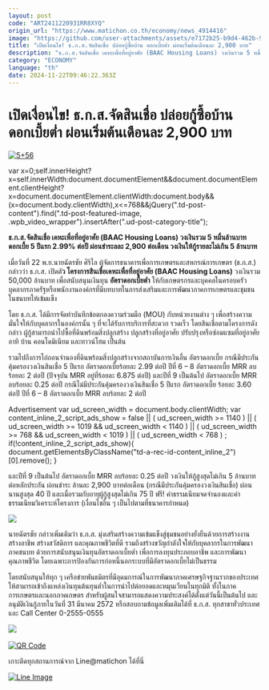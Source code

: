 ```yaml
---
layout: post
code: "ART2411220931RR8XYQ"
origin_url: "https://www.matichon.co.th/economy/news_4914416"
image: "https://github.com/user-attachments/assets/e7172b25-b9d4-462b-9109-782b2562ff45"
title: "เปิดเงื่อนไข! ธ.ก.ส.จัดสินเชื่อ ปล่อยกู้ซื้อบ้าน ดอกเบี้ยต่ำ ผ่อนเริ่มต้นเดือนละ 2,900 บาท"
description: "ธ.ก.ส.จัดสินเชื่อ เคหะเพื่อที่อยู่อาศัย (BAAC Housing Loans) วงเงินรวม 5 หมื่นล้านบาท ดอกเบี้ย 5 ปีแรก 2.99% ต่อปี ผ่อนชำระลละ 2,900 ต่อเดือน"
category: "ECONOMY"
language: "th"
date: 2024-11-22T09:46:22.363Z
---
```


# เปิดเงื่อนไข! ธ.ก.ส.จัดสินเชื่อ ปล่อยกู้ซื้อบ้าน ดอกเบี้ยต่ำ ผ่อนเริ่มต้นเดือนละ 2,900 บาท

[![](https://www.matichon.co.th/wp-content/uploads/2024/11/556-4.jpg "5+56")](https://www.matichon.co.th/wp-content/uploads/2024/11/556-4.jpg)

var x=0;self.innerHeight?x=self.innerWidth:document.documentElement&&document.documentElement.clientHeight?x=document.documentElement.clientWidth:document.body&&(x=document.body.clientWidth),x<=768&&jQuery(".td-post-content").find(".td-post-featured-image, .wpb\_video\_wrapper").insertAfter(".ud-post-category-title");

**ธ.ก.ส.จัดสินเชื่อ เคหะเพื่อที่อยู่อาศัย (BAAC Housing Loans) วงเงินรวม 5 หมื่นล้านบาท ดอกเบี้ย 5 ปีแรก 2.99% ต่อปี ผ่อนชำระลละ 2,900 ต่อเดือน วงเงินให้กู้รายละไม่เกิน 5 ล้านบาท**

เมื่อวันที่ 22 พ.ย.นายฉัตรชัย ศิริไล ผู้จัดการธนาคารเพื่อการเกษตรและสหกรณ์การเกษตร (ธ.ก.ส.) กล่าวว่า ธ.ก.ส. เปิดตั**ว โครงการสินเชื่อเคหะเพื่อที่อยู่อาศัย (BAAC Housing Loans)** วงเงินรวม 50,000 ล้านบาท เพื่อสนับสนุนเงินทุน **อัตราดอกเบี้ยต่ำ** ให้กับเกษตรกรและบุคคลในครอบครัว บุคลากรภาครัฐหรือพนักงานองค์กรที่มีบทบาทในการส่งเสริมและการพัฒนาภาคการเกษตรและชุมชนในชนบทให้เข้มแข็ง

โดย ธ.ก.ส. ได้มีการจัดทำบันทึกข้อตกลงความร่วมมือ (MOU) กับหน่วยงานต่าง ๆ เพื่อสร้างความมั่นใจให้กับบุคลากรในองค์กรนั้น ๆ ที่จะได้รับการบริการที่สะดวก รวดเร็ว โดยสินเชื่อตามโครงการดังกล่าว ผู้กู้สามารถนำไปซื้อที่ดินพร้อมสิ่งปลูกสร้าง ปลูกสร้างที่อยู่อาศัย ปรับปรุงหรือซ่อมแซมที่อยู่อาศัย อาทิ บ้าน คอนโดมิเนียม และทาวน์โฮม เป็นต้น

รวมไปถึงการไถ่ถอนจำนองที่ดินพร้อมสิ่งปลูกสร้างจากสถาบันการเงินอื่น อัตราดอกเบี้ย กรณีมีประกันคุ้มครองวงเงินสินเชื่อ 5 ปีแรก อัตราดอกเบี้ยร้อยละ 2.99 ต่อปี ปีที่ 6 – 8 อัตราดอกเบี้ย MRR ลบร้อยละ 2 ต่อปี (ปัจจุบัน MRR อยู่ที่ร้อยละ 6.875 ต่อปี) และปีที่ 9 เป็นต้นไป อัตราดอกเบี้ย MRR ลบร้อยละ 0.25 ต่อปี กรณีไม่มีประกันคุ้มครองวงเงินสินเชื่อ 5 ปีแรก อัตราดอกเบี้ย ร้อยละ 3.60 ต่อปี ปีที่ 6 – 8 อัตราดอกเบี้ย MRR ลบร้อยละ 2 ต่อปี

Advertisement var ud\_screen\_width = document.body.clientWidth; var content\_inline\_2\_script\_ads\_show = false || ( ud\_screen\_width >= 1140 ) || ( ud\_screen\_width >= 1019 && ud\_screen\_width < 1140 ) || ( ud\_screen\_width >= 768 && ud\_screen\_width < 1019 ) || ( ud\_screen\_width < 768 ) ; if(!content\_inline\_2\_script\_ads\_show){ document.getElementsByClassName("td-a-rec-id-content\_inline\_2")\[0\].remove(); }

และปีที่ 9 เป็นต้นไป อัตราดอกเบี้ย MRR ลบร้อยละ 0.25 ต่อปี วงเงินให้กู้สูงสุดไม่เกิน 5 ล้านบาทต่อหลักประกัน ผ่อนชำระ ล้านละ 2,900 บาทต่อเดือน (กรณีมีประกันคุ้มครองวงเงินสินเชื่อ) ผ่อนนานสูงสุด 40 ปี และเมื่อรวมกับอายุผู้กู้สูงสุดไม่เกิน 75 ปี ฟรี! ค่าธรรมเนียมจดจำนองและค่าธรรมเนียมวิเคราะห์โครงการ (เงื่อนไขอื่น ๆ เป็นไปตามที่ธนาคารกำหนด)

![](https://www.matichon.co.th/wp-content/uploads/2024/11/99-15.jpg)

นายฉัตรชัย กล่าวเพิ่มเติมว่า ธ.ก.ส. มุ่งเสริมสร้างความเข้มแข็งสู่ชุมชนอย่างยั่งยืนด้วยการสร้างงาน  
สร้างอาชีพ สร้างสวัสดิการ และคุณภาพชีวิตที่ดี รวมถึงสร้างขวัญกำลังใจให้กับบุคลากรในการพัฒนาภาคชนบท ด้วยการสนับสนุนเงินทุนอัตราดอกเบี้ยต่ำ เพื่อการลงทุนประกอบอาชีพ และการพัฒนาคุณภาพชีวิต โดยเฉพาะการป้องกันการก่อหนี้นอกระบบที่มีอัตราดอกเบี้ยไม่เป็นธรรม

โดยสนับสนุนให้ทุก ๆ เครือข่ายพันธมิตรที่มีอุดมการณ์ในการพัฒนาภาคเศรษฐกิจฐานรากของประเทศให้สามารถเข้าถึงแหล่งเงินทุนต้นทุนต่ำในการนำไปต่อยอดและหมุนเวียนในทุกมิติ ทั้งในภาคการเกษตรและนอกภาคเกษตร สำหรับผู้สนใจสามารถแสดงความประสงค์ได้ตั้งแต่วันนี้เป็นต้นไป และอนุมัติเงินกู้ภายในวันที่ 31 มีนาคม 2572 หรือสอบถามข้อมูลเพิ่มเติมได้ที่ ธ.ก.ส. ทุกสาขาทั่วประเทศ และ Call Center 0-2555-0555

​![](https://www.matichon.co.th/wp-content/uploads/2024/11/8988-2.jpg)

[![QR Code](https://www.matichon.co.th/wp-content/uploads/2023/07/wob1371z.jpg)](https://lin.ee/ht0nDxX)

เกาะติดทุกสถานการณ์จาก Line@matichon ได้ที่นี่

[![Line Image](https://www.matichon.co.th/wp-content/uploads/2023/07/th.png)](https://lin.ee/ht0nDxX)